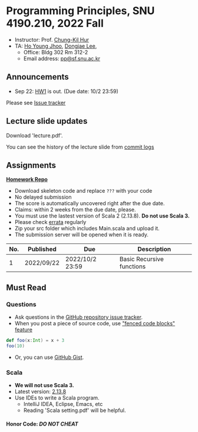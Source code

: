 # Programming Principles, SNU 4190.210, 2022 Fall

- Instructor: Prof. [Chung-Kil Hur](http://sf.snu.ac.kr/gil.hur)
- TA: [Ho Young Jhoo](https://sf.snu.ac.kr/hoyoung.jhoo/), [Dongjae Lee](http://sf.snu.ac.kr/dongjae.lee),
  - Office: Bldg 302 Rm 312-2
  - Email address: pp@sf.snu.ac.kr

## Announcements

* Sep 22: [HW1](https://github.com/snu-sf-class/pp202202-private/tree/main/assignments/hw1) is out. (Due date: 10/2 23:59)

Please see [Issue tracker](https://github.com/snu-sf-class/pp202202/issues)

## Lecture slide updates

Download 'lecture.pdf'.

You can see the history of the lecture slide from [commit logs](https://github.com/snu-sf-class/pp202202/commits/main)


## Assignments

[**Homework Repo**](https://github.com/snu-sf-class/pp202202-private)

- Download skeleton code and replace `???` with your code
- No delayed submission
- The score is automatically uncovered right after the due date.
- Claims: within 2 weeks from the due date, please.
- You must use the lastest version of Scala 2 (2.13.8). **Do not use Scala 3.**
- Please check [errata](https://github.com/snu-sf-class/pp202202/issues/1) regularly
- Zip your src folder which includes Main.scala and upload it.
- The submission server will be opened when it is ready.
  <!-- - Visit http://147.46.242.53:21300 and log-in with your id (e.g. 2016-12345). Your initial password is equivalent to your id. -->
  <!--- - [Instruction for submission](https://github.com/snu-sf-class/pp201802/issues/7) -->

| No. | Published | Due | Description |
| --- | ---------- | --------------- | ------------------------- |
| 1   | 2022/09/22 | 2022/10/2 23:59 | Basic Recursive functions |

## Must Read

### Questions

- Ask questions in the [GitHub repository issue tracker](https://github.com/snu-sf-class/pp202202/issues).
- When you post a piece of source code, use ["fenced code blocks" feature](https://help.github.com/articles/creating-and-highlighting-code-blocks/)
```scala
def foo(x:Int) = x + 3
foo(10)
```
- Or, you can use [GitHub Gist](https://gist.github.com/).

### Scala

- **We will not use Scala 3.**
- Latest version: [2.13.8](https://www.scala-lang.org/)
- Use IDEs to write a Scala program.
  - IntelliJ IDEA, Eclipse, Emacs, etc
  - Reading 'Scala setting.pdf' will be helpful.

#### Honor Code: _DO NOT CHEAT_
